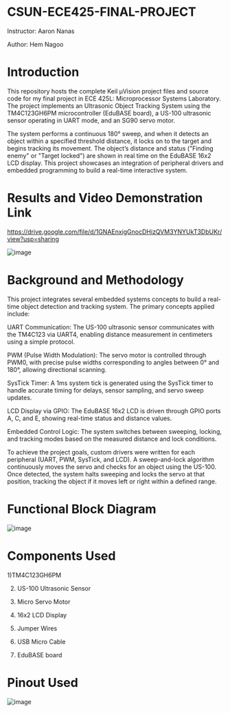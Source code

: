 # CSUN-ECE425-FINAL-PROJECT
Instructor: Aaron Nanas

Author: Hem Nagoo

# Introduction
This repository hosts the complete Keil µVision project files and source code for my final project in ECE 425L: Microprocessor Systems Laboratory. The project implements an Ultrasonic Object Tracking System using the TM4C123GH6PM microcontroller (EduBASE board), a US-100 ultrasonic sensor operating in UART mode, and an SG90 servo motor.

The system performs a continuous 180° sweep, and when it detects an object within a specified threshold distance, it locks on to the target and begins tracking its movement. The object’s distance and status ("Finding enemy" or "Target locked") are shown in real time on the EduBASE 16x2 LCD display. This project showcases an integration of peripheral drivers and embedded programming to build a real-time interactive system.

#  Results and Video Demonstration Link
https://drive.google.com/file/d/1GNAEnxigGnocDHizQVM3YNYUkT3DbUKr/view?usp=sharing

![image](https://github.com/user-attachments/assets/12dc9df7-1057-4e59-92c3-6fa34a458eff)

# Background and Methodology
This project integrates several embedded systems concepts to build a real-time object detection and tracking system. The primary concepts applied include:

UART Communication: The US-100 ultrasonic sensor communicates with the TM4C123 via UART4, enabling distance measurement in centimeters using a simple protocol.

PWM (Pulse Width Modulation): The servo motor is controlled through PWM0, with precise pulse widths corresponding to angles between 0° and 180°, allowing directional scanning.

SysTick Timer: A 1ms system tick is generated using the SysTick timer to handle accurate timing for delays, sensor sampling, and servo sweep updates.

LCD Display via GPIO: The EduBASE 16x2 LCD is driven through GPIO ports A, C, and E, showing real-time status and distance values.

Embedded Control Logic: The system switches between sweeping, locking, and tracking modes based on the measured distance and lock conditions.

To achieve the project goals, custom drivers were written for each peripheral (UART, PWM, SysTick, and LCD). A sweep-and-lock algorithm continuously moves the servo and checks for an object using the US-100. Once detected, the system halts sweeping and locks the servo at that position, tracking the object if it moves left or right within a defined range.

# Functional Block Diagram
![image](https://github.com/user-attachments/assets/6a9f0baa-264b-44fa-96dd-a53e6995b845)


# Components Used
1)TM4C123GH6PM	

2) US-100 Ultrasonic Sensor

3) Micro Servo Motor

4) 16x2 LCD Display

5) Jumper Wires

6) USB Micro Cable
7) EduBASE board

   

# Pinout Used

![image](https://github.com/user-attachments/assets/cf31e2ed-aa7d-4d53-9f5b-f658cdbb5e29)

